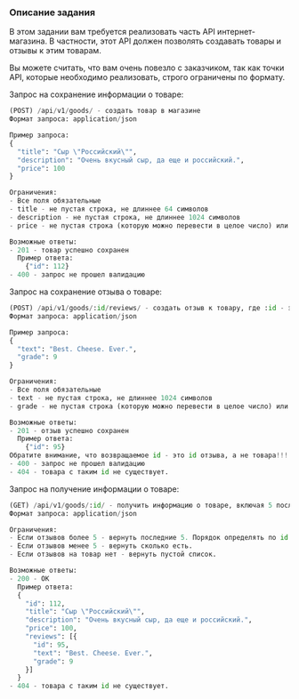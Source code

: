 
### Описание задания
В этом задании вам требуется реализовать часть API интернет-магазина. В частности, этот API должен позволять создавать товары и отзывы к этим товарам.

Вы можете считать, что вам очень повезло с заказчиком, так как точки API, которые необходимо реализовать, строго ограничены по формату.

Запрос на сохранение информации о товаре:
```Python
(POST) /api/v1/goods/ - создать товар в магазине
Формат запроса: application/json

Пример запроса:
{
  "title": "Сыр \"Российский\"",
  "description": "Очень вкусный сыр, да еще и российский.",
  "price": 100
}

Ограничения:
- Все поля обязательные
- title - не пустая строка, не длиннее 64 символов
- description - не пустая строка, не длиннее 1024 символов
- price - не пустая строка (которую можно перевести в целое число) или целое число, значения от 1 до 1000000

Возможные ответы:
- 201 - товар успешно сохранен
  Пример ответа:
    {"id": 112}
- 400 - запрос не прошел валидацию
```
Запрос на сохранение отзыва о товаре:

```Python
(POST) /api/v1/goods/:id/reviews/ - создать отзыв к товару, где :id - это id товара.
Формат запроса: application/json

Пример запроса:
{
  "text": "Best. Cheese. Ever.",
  "grade": 9
}

Ограничения:
- Все поля обязательные
- text - не пустая строка, не длиннее 1024 символов
- grade - не пустая строка (которую можно перевести в целое число) или целое число, значения от 1 до 10

Возможные ответы:
- 201 - отзыв успешно сохранен
  Пример ответа:
    {"id": 95}
Обратите внимание, что возвращаемое id - это id отзыва, а не товара!!!
- 400 - запрос не прошел валидацию
- 404 - товара с таким id не существует.
```
Запрос на получение информации о товаре:
```Python
(GET) /api/v1/goods/:id/ - получить информацию о товаре, включая 5 последних отзывов.
Формат запроса: application/json

Ограничения:
- Если отзывов более 5 - вернуть последние 5. Порядок определять по id отзыва.
- Если отзывов менее 5 - вернуть сколько есть.
- Если отзывов на товар нет - вернуть пустой список.

Возможные ответы:
- 200 - OK
  Пример ответа:
  {      
    "id": 112,
    "title": "Сыр \"Российский\"",
    "description": "Очень вкусный сыр, да еще и российский.",
    "price": 100,
    "reviews": [{
      "id": 95,
      "text": "Best. Cheese. Ever.",
      "grade": 9
    }]    
  }
- 404 - товара с таким id не существует.
```

